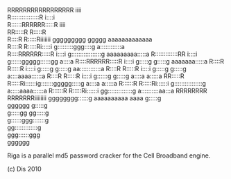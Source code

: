 

RRRRRRRRRRRRRRRRR     iiii                                        
R::::::::::::::::R   i::::i                                       
R::::::RRRRRR:::::R   iiii                                        
RR:::::R     R:::::R                                              
R::::R     R:::::Riiiiiii    ggggggggg   ggggg  aaaaaaaaaaaaa   
R::::R     R:::::Ri:::::i   g:::::::::ggg::::g  a::::::::::::a  
R::::RRRRRR:::::R  i::::i  g:::::::::::::::::g  aaaaaaaaa:::::a
R:::::::::::::RR   i::::i g::::::ggggg::::::gg           a::::a
R::::RRRRRR:::::R  i::::i g:::::g     g:::::g     aaaaaaa:::::a
R::::R     R:::::R i::::i g:::::g     g:::::g   aa::::::::::::a
R::::R     R:::::R i::::i g:::::g     g:::::g  a::::aaaa::::::a
R::::R     R:::::R i::::i g::::::g    g:::::g a::::a    a:::::a
RR:::::R     R:::::Ri::::::ig:::::::ggggg:::::g a::::a    a:::::a
R::::::R     R:::::Ri::::::i g::::::::::::::::g a:::::aaaa::::::a
R::::::R     R:::::Ri::::::i  gg::::::::::::::g  a::::::::::aa:::a
RRRRRRRR     RRRRRRRiiiiiiii    gggggggg::::::g   aaaaaaaaaa  aaaa
g:::::g                   
gggggg      g:::::g                   
g:::::gg   gg:::::g                   
g::::::ggg:::::::g                   
gg:::::::::::::g                    
ggg::::::ggg                      
gggggg                         


Riga is a parallel md5 password cracker for the Cell Broadband engine.

(c) Dis 2010
